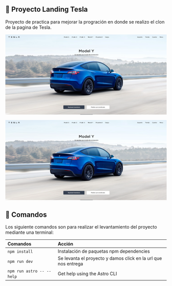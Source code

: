 
## 🚀 Proyecto Landing Tesla 
Proyecto de practica para mejorar la progración en donde se realizo el clon de la pagina de Tesla.

<a >
  <img src="./public/Tesla-page.png" alt="Logo" width="800" />
</a>

![just-the-basics](/public/Tesla-page.png)

## 🧞 Comandos
Los siguiente comandos son para realizar el levantamiento del proyecto mediante una terminal:

| Comandos                   | Acción                                           |
| :------------------------ | :----------------------------------------------- |
| `npm install`             | Instalación de paquetas npm dependencies                            |
| `npm run dev`             | Se levanta el proyecto y damos click en la url que nos entrega       
| `npm run astro -- --help` | Get help using the Astro CLI                     |

